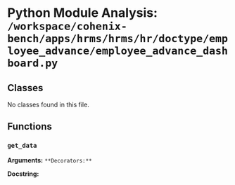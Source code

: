 # Python Module Analysis: `/workspace/cohenix-bench/apps/hrms/hrms/hr/doctype/employee_advance/employee_advance_dashboard.py`

## Classes

No classes found in this file.


## Functions

### `get_data`
**Arguments:** ``
**Decorators:** ``

**Docstring:**
```

```

